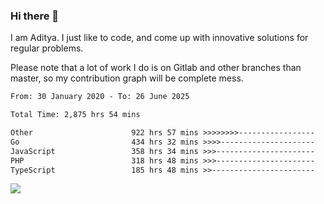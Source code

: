 ### Hi there 👋

I am Aditya. I just like to code, and come up with innovative solutions for regular problems.

Please note that a lot of work I do is on Gitlab and other branches than master, so my contribution graph will be complete mess.

<!--START_SECTION:waka-->

```txt
From: 30 January 2020 - To: 26 June 2025

Total Time: 2,875 hrs 54 mins

Other                      922 hrs 57 mins >>>>>>>>-----------------   32.09 %
Go                         434 hrs 32 mins >>>>---------------------   15.11 %
JavaScript                 358 hrs 34 mins >>>----------------------   12.47 %
PHP                        318 hrs 48 mins >>>----------------------   11.09 %
TypeScript                 185 hrs 48 mins >>-----------------------   06.46 %
```

<!--END_SECTION:waka-->

![](https://komarev.com/ghpvc/?username=BrainBuzzer)

